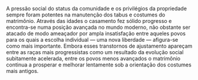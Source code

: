 ﻿A pressão social do status da comunidade e os privilégios da propriedade sempre foram potentes na manutenção dos tabus e costumes do matrimônio. Através das idades o casamento fez sólido progresso e encontra-se numa posição avançada no mundo moderno, não obstante ser atacado de modo ameaçador por ampla insatisfação entre aqueles povos para os quais a escolha individual — uma nova liberdade — afigura-se como mais importante. Embora esses transtornos de ajustamento apareçam entre as raças mais progressistas como um resultado da evolução social subitamente acelerada, entre os povos menos avançados o matrimônio continua a prosperar e melhorar lentamente sob a orientação dos costumes mais antigos.
